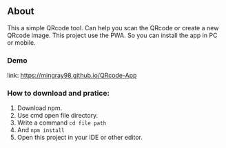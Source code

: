 ## About

This a simple QRcode tool.
Can help you scan the QRcode or create a new QRcode image.
This project use the PWA. So you can install the app in PC or mobile.

### Demo 

link: https://mingray98.github.io/QRcode-App

### How to download and pratice: 

1. Download npm.
2. Use cmd open file directory. 
3. Write a command  ```cd file path``` 
4. And ```npm install```
5. Open this project in your IDE or other editor.
